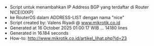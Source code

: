 - Script untuk menambahkan IP Address BGP yang terdaftar di Router NICE(OIXP)
- ke RouterOS dalam ADDRESS-LIST dengan nama "nice"
- Script created by: Valens Riyadi @ www.mikrotik.co.id
- Generated at 16 October 2025 01:00:17 WIB ... 14180 lines
- Generated in 16.184 seconds
- How-to: http://www.mikrotik.co.id/artikel_lihat.php?id=23
